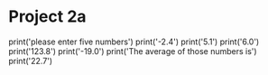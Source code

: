 # Project 2a

print('please enter five numbers')
print('-2.4')
print('5.1')
print('6.0')
print('123.8')
print('-19.0')
print('The average of those numbers is')
print('22.7')
